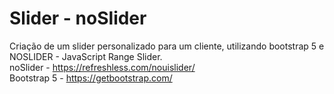 # Slider - noSlider

Criação de um slider personalizado para um cliente, utilizando bootstrap 5 e NOSLIDER - JavaScript Range Slider.
<br>
noSlider - https://refreshless.com/nouislider/ <br>
Bootstrap 5 - https://getbootstrap.com/
